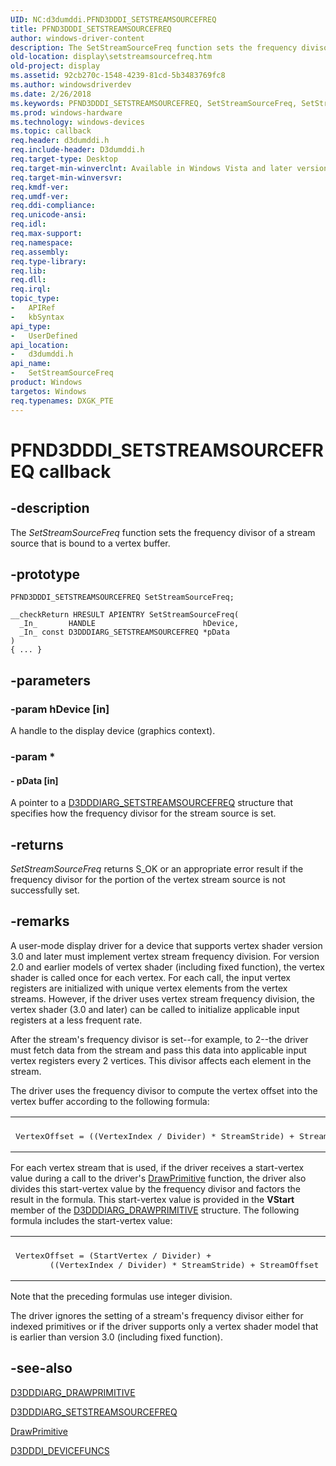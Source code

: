 ```yaml
---
UID: NC:d3dumddi.PFND3DDDI_SETSTREAMSOURCEFREQ
title: PFND3DDDI_SETSTREAMSOURCEFREQ
author: windows-driver-content
description: The SetStreamSourceFreq function sets the frequency divisor of a stream source that is bound to a vertex buffer.
old-location: display\setstreamsourcefreq.htm
old-project: display
ms.assetid: 92cb270c-1548-4239-81cd-5b3483769fc8
ms.author: windowsdriverdev
ms.date: 2/26/2018
ms.keywords: PFND3DDDI_SETSTREAMSOURCEFREQ, SetStreamSourceFreq, SetStreamSourceFreq callback function [Display Devices], UserModeDisplayDriver_Functions_4cb72b36-4cea-424f-b7a3-149435170f24.xml, d3dumddi/SetStreamSourceFreq, display.setstreamsourcefreq
ms.prod: windows-hardware
ms.technology: windows-devices
ms.topic: callback
req.header: d3dumddi.h
req.include-header: D3dumddi.h
req.target-type: Desktop
req.target-min-winverclnt: Available in Windows Vista and later versions of the Windows operating systems.
req.target-min-winversvr: 
req.kmdf-ver: 
req.umdf-ver: 
req.ddi-compliance: 
req.unicode-ansi: 
req.idl: 
req.max-support: 
req.namespace: 
req.assembly: 
req.type-library: 
req.lib: 
req.dll: 
req.irql: 
topic_type:
-	APIRef
-	kbSyntax
api_type:
-	UserDefined
api_location:
-	d3dumddi.h
api_name:
-	SetStreamSourceFreq
product: Windows
targetos: Windows
req.typenames: DXGK_PTE
---
```


# PFND3DDDI_SETSTREAMSOURCEFREQ callback


## -description


The <i>SetStreamSourceFreq</i> function sets the frequency divisor of a stream source that is bound to a vertex buffer.


## -prototype


````
PFND3DDDI_SETSTREAMSOURCEFREQ SetStreamSourceFreq;

__checkReturn HRESULT APIENTRY SetStreamSourceFreq(
  _In_       HANDLE                        hDevice,
  _In_ const D3DDDIARG_SETSTREAMSOURCEFREQ *pData
)
{ ... }
````


## -parameters




### -param hDevice [in]

 A handle to the display device (graphics context).


### -param *








#### - pData [in]

 A pointer to a <a href="..\d3dumddi\ns-d3dumddi-_d3dddiarg_setstreamsourcefreq.md">D3DDDIARG_SETSTREAMSOURCEFREQ</a> structure that specifies how the frequency divisor for the stream source is set.


## -returns



<i>SetStreamSourceFreq</i> returns S_OK or an appropriate error result if the frequency divisor for the portion of the vertex stream source is not successfully set.




## -remarks



A user-mode display driver for a device that supports vertex shader version 3.0 and later must implement vertex stream frequency division. For version 2.0 and earlier models of vertex shader (including fixed function), the vertex shader is called once for each vertex. For each call, the input vertex registers are initialized with unique vertex elements from the vertex streams. However, if the driver uses vertex stream frequency division, the vertex shader (3.0 and later) can be called to initialize applicable input registers at a less frequent rate. 

After the stream's frequency divisor is set--for example, to 2--the driver must fetch data from the stream and pass this data into applicable input vertex registers every 2 vertices. This divisor affects each element in the stream. 

The driver uses the frequency divisor to compute the vertex offset into the vertex buffer according to the following formula: 

<div class="code"><span codelanguage=""><table>
<tr>
<th></th>
</tr>
<tr>
<td>
<pre>VertexOffset = ((VertexIndex / Divider) * StreamStride) + StreamOffset </pre>
</td>
</tr>
</table></span></div>
For each vertex stream that is used, if the driver receives a start-vertex value during a call to the driver's <a href="..\d3dumddi\nc-d3dumddi-pfnd3dddi_drawprimitive.md">DrawPrimitive</a> function, the driver also divides this start-vertex value by the frequency divisor and factors the result in the formula. This start-vertex value is provided in the <b>VStart</b> member of the <a href="..\d3dumddi\ns-d3dumddi-_d3dddiarg_drawprimitive.md">D3DDDIARG_DRAWPRIMITIVE</a> structure. The following formula includes the start-vertex value: 

<div class="code"><span codelanguage=""><table>
<tr>
<th></th>
</tr>
<tr>
<td>
<pre>VertexOffset = (StartVertex / Divider) + 
       ((VertexIndex / Divider) * StreamStride) + StreamOffset </pre>
</td>
</tr>
</table></span></div>
Note that the preceding formulas use integer division. 

The driver ignores the setting of a stream's frequency divisor either for indexed primitives or if the driver supports only a vertex shader model that is earlier than version 3.0 (including fixed function). 




## -see-also

<a href="..\d3dumddi\ns-d3dumddi-_d3dddiarg_drawprimitive.md">D3DDDIARG_DRAWPRIMITIVE</a>



<a href="..\d3dumddi\ns-d3dumddi-_d3dddiarg_setstreamsourcefreq.md">D3DDDIARG_SETSTREAMSOURCEFREQ</a>



<a href="..\d3dumddi\nc-d3dumddi-pfnd3dddi_drawprimitive.md">DrawPrimitive</a>



<a href="..\d3dumddi\ns-d3dumddi-_d3dddi_devicefuncs.md">D3DDDI_DEVICEFUNCS</a>



 

 


